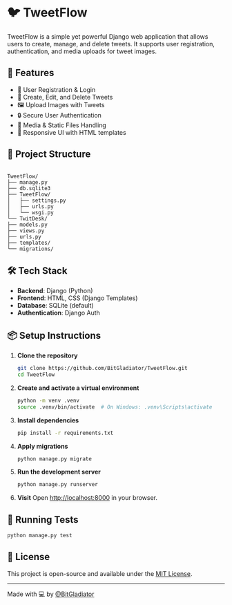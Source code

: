 # 🐦 TweetFlow

TweetFlow is a simple yet powerful Django web application that allows users to create, manage, and delete tweets. It supports user registration, authentication, and media uploads for tweet images.

## 🚀 Features

- 📝 User Registration & Login
- 🐤 Create, Edit, and Delete Tweets
- 🖼️ Upload Images with Tweets
- 🔒 Secure User Authentication
- 📁 Media & Static Files Handling
- 🎨 Responsive UI with HTML templates

## 📂 Project Structure

```

TweetFlow/
├── manage.py
├── db.sqlite3
├── TweetFlow/
│   ├── settings.py
│   ├── urls.py
│   └── wsgi.py
└── TwitDesk/
├── models.py
├── views.py
├── urls.py
├── templates/
└── migrations/

````

## 🛠️ Tech Stack

- **Backend**: Django (Python)
- **Frontend**: HTML, CSS (Django Templates)
- **Database**: SQLite (default)
- **Authentication**: Django Auth

## 📦 Setup Instructions

1. **Clone the repository**
   ```bash
   git clone https://github.com/BitGladiator/TweetFlow.git
   cd TweetFlow


2. **Create and activate a virtual environment**

   ```bash
   python -m venv .venv
   source .venv/bin/activate  # On Windows: .venv\Scripts\activate
   ```

3. **Install dependencies**

   ```bash
   pip install -r requirements.txt
   ```

4. **Apply migrations**

   ```bash
   python manage.py migrate
   ```

5. **Run the development server**

   ```bash
   python manage.py runserver
   ```

6. **Visit**
   Open [http://localhost:8000](http://localhost:8000) in your browser.

## 🧪 Running Tests

```bash
python manage.py test
```

## 📝 License

This project is open-source and available under the [MIT License](LICENSE).

---

Made with 💻 by [@BitGladiator](https://github.com/BitGladiator)
